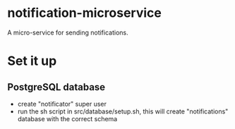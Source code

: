 # notification-microservice
A micro-service for sending notifications.

# Set it up

## PostgreSQL database
- create "notificator" super user
- run the sh script in src/database/setup.sh, this will create "notifications" database with the correct schema
